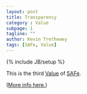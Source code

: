 ```yaml
---
layout: post
title: Transparency
category : Value
subpage: 1
tagline: ""
author: Kevin Trethewey
tags: [SAFe, Value]
---
```

{% include JB/setup %}

This is the third [Value](/values.html) of [SAFe](/archetype/SAFe).

([More info here.](http://scaledagileframework.com/safe-core-values/))